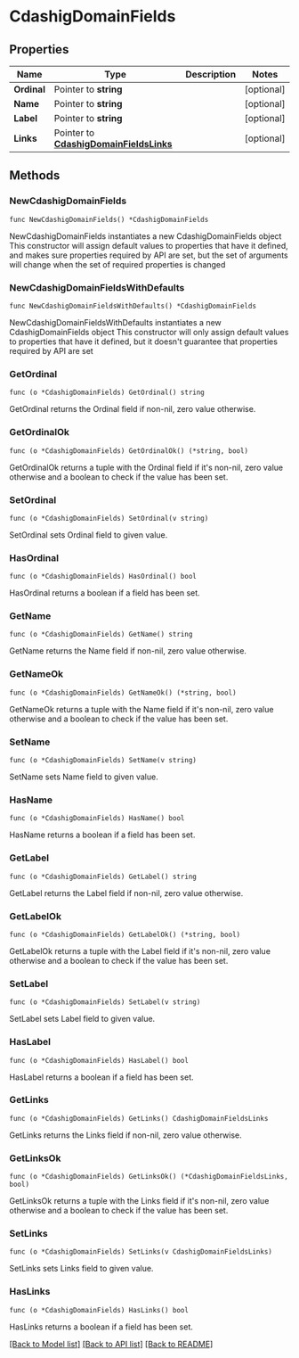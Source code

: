 # CdashigDomainFields

## Properties

Name | Type | Description | Notes
------------ | ------------- | ------------- | -------------
**Ordinal** | Pointer to **string** |  | [optional] 
**Name** | Pointer to **string** |  | [optional] 
**Label** | Pointer to **string** |  | [optional] 
**Links** | Pointer to [**CdashigDomainFieldsLinks**](CdashigDomainFieldsLinks.md) |  | [optional] 

## Methods

### NewCdashigDomainFields

`func NewCdashigDomainFields() *CdashigDomainFields`

NewCdashigDomainFields instantiates a new CdashigDomainFields object
This constructor will assign default values to properties that have it defined,
and makes sure properties required by API are set, but the set of arguments
will change when the set of required properties is changed

### NewCdashigDomainFieldsWithDefaults

`func NewCdashigDomainFieldsWithDefaults() *CdashigDomainFields`

NewCdashigDomainFieldsWithDefaults instantiates a new CdashigDomainFields object
This constructor will only assign default values to properties that have it defined,
but it doesn't guarantee that properties required by API are set

### GetOrdinal

`func (o *CdashigDomainFields) GetOrdinal() string`

GetOrdinal returns the Ordinal field if non-nil, zero value otherwise.

### GetOrdinalOk

`func (o *CdashigDomainFields) GetOrdinalOk() (*string, bool)`

GetOrdinalOk returns a tuple with the Ordinal field if it's non-nil, zero value otherwise
and a boolean to check if the value has been set.

### SetOrdinal

`func (o *CdashigDomainFields) SetOrdinal(v string)`

SetOrdinal sets Ordinal field to given value.

### HasOrdinal

`func (o *CdashigDomainFields) HasOrdinal() bool`

HasOrdinal returns a boolean if a field has been set.

### GetName

`func (o *CdashigDomainFields) GetName() string`

GetName returns the Name field if non-nil, zero value otherwise.

### GetNameOk

`func (o *CdashigDomainFields) GetNameOk() (*string, bool)`

GetNameOk returns a tuple with the Name field if it's non-nil, zero value otherwise
and a boolean to check if the value has been set.

### SetName

`func (o *CdashigDomainFields) SetName(v string)`

SetName sets Name field to given value.

### HasName

`func (o *CdashigDomainFields) HasName() bool`

HasName returns a boolean if a field has been set.

### GetLabel

`func (o *CdashigDomainFields) GetLabel() string`

GetLabel returns the Label field if non-nil, zero value otherwise.

### GetLabelOk

`func (o *CdashigDomainFields) GetLabelOk() (*string, bool)`

GetLabelOk returns a tuple with the Label field if it's non-nil, zero value otherwise
and a boolean to check if the value has been set.

### SetLabel

`func (o *CdashigDomainFields) SetLabel(v string)`

SetLabel sets Label field to given value.

### HasLabel

`func (o *CdashigDomainFields) HasLabel() bool`

HasLabel returns a boolean if a field has been set.

### GetLinks

`func (o *CdashigDomainFields) GetLinks() CdashigDomainFieldsLinks`

GetLinks returns the Links field if non-nil, zero value otherwise.

### GetLinksOk

`func (o *CdashigDomainFields) GetLinksOk() (*CdashigDomainFieldsLinks, bool)`

GetLinksOk returns a tuple with the Links field if it's non-nil, zero value otherwise
and a boolean to check if the value has been set.

### SetLinks

`func (o *CdashigDomainFields) SetLinks(v CdashigDomainFieldsLinks)`

SetLinks sets Links field to given value.

### HasLinks

`func (o *CdashigDomainFields) HasLinks() bool`

HasLinks returns a boolean if a field has been set.


[[Back to Model list]](../README.md#documentation-for-models) [[Back to API list]](../README.md#documentation-for-api-endpoints) [[Back to README]](../README.md)


